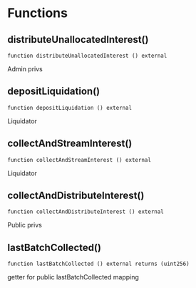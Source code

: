 # Functions

## distributeUnallocatedInterest()
`function distributeUnallocatedInterest () external`

Admin privs

## depositLiquidation()
`function depositLiquidation () external`

Liquidator

## collectAndStreamInterest()
`function collectAndStreamInterest () external`

Liquidator

## collectAndDistributeInterest()
`function collectAndDistributeInterest () external`

Public privs

## lastBatchCollected()
`function lastBatchCollected () external returns (uint256)`

getter for public lastBatchCollected mapping

